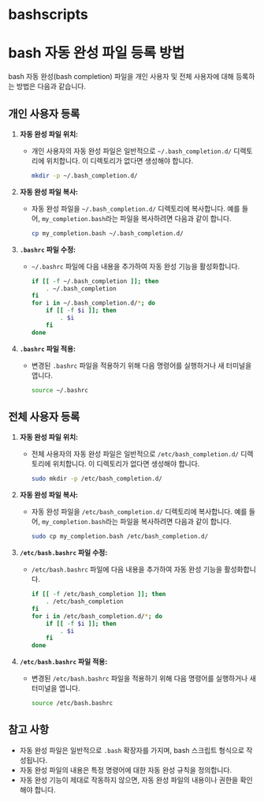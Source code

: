 # bashscripts



# bash 자동 완성 파일 등록 방법

bash 자동 완성(bash completion) 파일을 개인 사용자 및 전체 사용자에 대해 등록하는 방법은 다음과 같습니다.

## 개인 사용자 등록

1.  **자동 완성 파일 위치:**
    * 개인 사용자의 자동 완성 파일은 일반적으로 `~/.bash_completion.d/` 디렉토리에 위치합니다. 이 디렉토리가 없다면 생성해야 합니다.

        ```bash
        mkdir -p ~/.bash_completion.d/
        ```

2.  **자동 완성 파일 복사:**
    * 자동 완성 파일을 `~/.bash_completion.d/` 디렉토리에 복사합니다. 예를 들어, `my_completion.bash`라는 파일을 복사하려면 다음과 같이 합니다.

        ```bash
        cp my_completion.bash ~/.bash_completion.d/
        ```

3.  **`.bashrc` 파일 수정:**
    * `~/.bashrc` 파일에 다음 내용을 추가하여 자동 완성 기능을 활성화합니다.

        ```bash
        if [[ -f ~/.bash_completion ]]; then
            . ~/.bash_completion
        fi
        for i in ~/.bash_completion.d/*; do
            if [[ -f $i ]]; then
                . $i
            fi
        done
        ```

4.  **`.bashrc` 파일 적용:**
    * 변경된 `.bashrc` 파일을 적용하기 위해 다음 명령어를 실행하거나 새 터미널을 엽니다.

        ```bash
        source ~/.bashrc
        ```

## 전체 사용자 등록

1.  **자동 완성 파일 위치:**
    * 전체 사용자의 자동 완성 파일은 일반적으로 `/etc/bash_completion.d/` 디렉토리에 위치합니다. 이 디렉토리가 없다면 생성해야 합니다.

        ```bash
        sudo mkdir -p /etc/bash_completion.d/
        ```

2.  **자동 완성 파일 복사:**
    * 자동 완성 파일을 `/etc/bash_completion.d/` 디렉토리에 복사합니다. 예를 들어, `my_completion.bash`라는 파일을 복사하려면 다음과 같이 합니다.

        ```bash
        sudo cp my_completion.bash /etc/bash_completion.d/
        ```

3.  **`/etc/bash.bashrc` 파일 수정:**
    * `/etc/bash.bashrc` 파일에 다음 내용을 추가하여 자동 완성 기능을 활성화합니다.

        ```bash
        if [[ -f /etc/bash_completion ]]; then
            . /etc/bash_completion
        fi
        for i in /etc/bash_completion.d/*; do
            if [[ -f $i ]]; then
                . $i
            fi
        done
        ```

4.  **`/etc/bash.bashrc` 파일 적용:**
    * 변경된 `/etc/bash.bashrc` 파일을 적용하기 위해 다음 명령어를 실행하거나 새 터미널을 엽니다.

        ```bash
        source /etc/bash.bashrc
        ```

## 참고 사항

* 자동 완성 파일은 일반적으로 `.bash` 확장자를 가지며, bash 스크립트 형식으로 작성됩니다.
* 자동 완성 파일의 내용은 특정 명령어에 대한 자동 완성 규칙을 정의합니다.
* 자동 완성 기능이 제대로 작동하지 않으면, 자동 완성 파일의 내용이나 권한을 확인해야 합니다.
